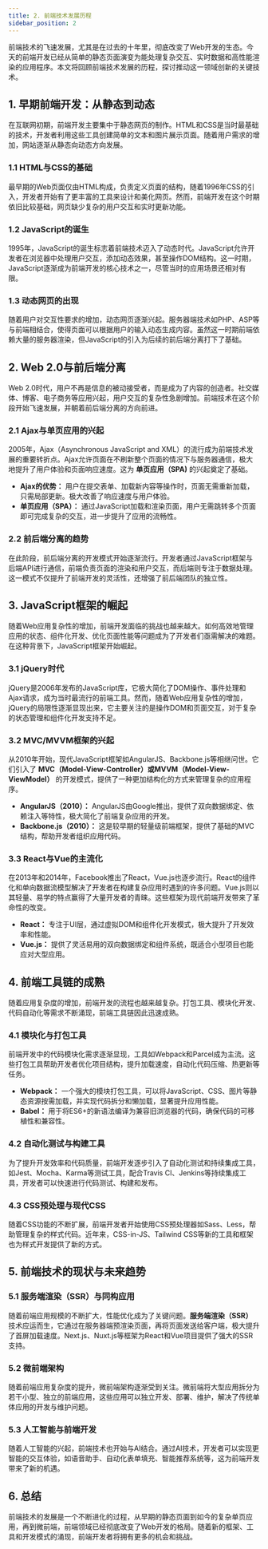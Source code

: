 ```yaml
---
title: 2. 前端技术发展历程
sidebar_position: 2
---
```


前端技术的飞速发展，尤其是在过去的十年里，彻底改变了Web开发的生态。今天的前端开发已经从简单的静态页面演变为能处理复杂交互、实时数据和高性能渲染的应用程序。本文将回顾前端技术发展的历程，探讨推动这一领域创新的关键技术。

## 1. 早期前端开发：从静态到动态
在互联网初期，前端开发主要集中于静态网页的制作。HTML和CSS是当时最基础的技术，开发者利用这些工具创建简单的文本和图片展示页面。随着用户需求的增加，网站逐渐从静态向动态方向发展。

### 1.1 HTML与CSS的基础
最早期的Web页面仅由HTML构成，负责定义页面的结构，随着1996年CSS的引入，开发者开始有了更丰富的工具来设计和美化网页。然而，前端开发在这个时期依旧比较基础，网页缺少复杂的用户交互和实时更新功能。

### 1.2 JavaScript的诞生
1995年，JavaScript的诞生标志着前端技术迈入了动态时代。JavaScript允许开发者在浏览器中处理用户交互，添加动态效果，甚至操作DOM结构。这一时期，JavaScript逐渐成为前端开发的核心技术之一，尽管当时的应用场景还相对有限。

### 1.3 动态网页的出现
随着用户对交互性要求的增加，动态网页逐渐兴起。服务器端技术如PHP、ASP等与前端相结合，使得页面可以根据用户的输入动态生成内容。虽然这一时期前端依赖大量的服务器渲染，但JavaScript的引入为后续的前后端分离打下了基础。

## 2. Web 2.0与前后端分离
Web 2.0时代，用户不再是信息的被动接受者，而是成为了内容的创造者。社交媒体、博客、电子商务等应用兴起，用户交互的复杂性急剧增加。前端技术在这个阶段开始飞速发展，并朝着前后端分离的方向前进。

### 2.1 Ajax与单页应用的兴起
2005年，Ajax（Asynchronous JavaScript and XML）的流行成为前端技术发展的重要转折点。Ajax允许页面在不刷新整个页面的情况下与服务器通信，极大地提升了用户体验和页面响应速度。这为 **单页应用（SPA)** 的兴起奠定了基础。

* **Ajax的优势：** 用户在提交表单、加载新内容等操作时，页面无需重新加载，只需局部更新。极大改善了响应速度与用户体验。
* **单页应用（SPA）：** 通过JavaScript加载和渲染页面，用户无需跳转多个页面即可完成复杂的交互，进一步提升了应用的流畅性。

### 2.2 前后端分离的趋势
在此阶段，前后端分离的开发模式开始逐渐流行。开发者通过JavaScript框架与后端API进行通信，前端负责页面的渲染和用户交互，而后端则专注于数据处理。这一模式不仅提升了前端开发的灵活性，还增强了前后端团队的独立性。

## 3. JavaScript框架的崛起
随着Web应用复杂性的增加，前端开发面临的挑战也越来越大。如何高效地管理应用的状态、组件化开发、优化页面性能等问题成为了开发者们亟需解决的难题。在这种背景下，JavaScript框架开始崛起。

### 3.1 jQuery时代
jQuery是2006年发布的JavaScript库，它极大简化了DOM操作、事件处理和Ajax请求，成为当时最流行的前端工具。然而，随着Web应用复杂性的增加，jQuery的局限性逐渐显现出来，它主要关注的是操作DOM和页面交互，对于复杂的状态管理和组件化开发支持不足。

### 3.2 MVC/MVVM框架的兴起
从2010年开始，现代JavaScript框架如AngularJS、Backbone.js等相继问世。它们引入了 **MVC（Model-View-Controller）或MVVM（Model-View-ViewModel）** 的开发模式，提供了一种更加结构化的方式来管理复杂的应用程序。

* **AngularJS（2010）：** AngularJS由Google推出，提供了双向数据绑定、依赖注入等特性，极大简化了前端复杂应用的开发。
* **Backbone.js（2010）：** 这是较早期的轻量级前端框架，提供了基础的MVC结构，帮助开发者组织应用代码。

### 3.3 React与Vue的主流化
在2013年和2014年，Facebook推出了React，Vue.js也逐步流行。React的组件化和单向数据流模型解决了开发者在构建复杂应用时遇到的许多问题。Vue.js则以其轻量、易学的特点赢得了大量开发者的青睐。这些框架为现代前端开发带来了革命性的改变。

* **React：** 专注于UI层，通过虚拟DOM和组件化开发模式，极大提升了开发效率和性能。
* **Vue.js：** 提供了灵活易用的双向数据绑定和组件系统，既适合小型项目也能应对大型应用。

## 4. 前端工具链的成熟
随着应用复杂度的增加，前端开发的流程也越来越复杂。打包工具、模块化开发、代码自动化等需求不断涌现，前端工具链因此迅速成熟。

### 4.1 模块化与打包工具
前端开发中的代码模块化需求逐渐显现，工具如Webpack和Parcel成为主流。这些打包工具帮助开发者优化项目结构，提升加载速度，自动化代码压缩、热更新等任务。

* **Webpack：** 一个强大的模块打包工具，可以将JavaScript、CSS、图片等静态资源按需加载，并实现代码拆分和懒加载，显著提升应用性能。
* **Babel：** 用于将ES6+的新语法编译为兼容旧浏览器的代码，确保代码的可移植性和兼容性。

### 4.2 自动化测试与构建工具
为了提升开发效率和代码质量，前端开发逐步引入了自动化测试和持续集成工具，如Jest、Mocha、Karma等测试工具，配合Travis CI、Jenkins等持续集成工具，开发者可以快速进行代码测试、构建和发布。

### 4.3 CSS预处理与现代CSS
随着CSS功能的不断扩展，前端开发者开始使用CSS预处理器如Sass、Less，帮助管理复杂的样式代码。近年来，CSS-in-JS、Tailwind CSS等新的工具和框架也为样式开发提供了新的方式。

## 5. 前端技术的现状与未来趋势
### 5.1 服务端渲染（SSR）与同构应用
随着前端应用规模的不断扩大，性能优化成为了关键问题。**服务端渲染（SSR）** 技术应运而生，它通过在服务器端预渲染页面，再将页面发送给客户端，极大提升了首屏加载速度。Next.js、Nuxt.js等框架为React和Vue项目提供了强大的SSR支持。

### 5.2 微前端架构
随着前端应用复杂度的提升，微前端架构逐渐受到关注。微前端将大型应用拆分为若干小型、独立的前端应用，这些应用可以独立开发、部署、维护，解决了传统单体应用的开发与维护问题。

### 5.3 人工智能与前端开发
随着人工智能的兴起，前端技术也开始与AI结合。通过AI技术，开发者可以实现更智能的交互体验，如语音助手、自动化表单填充、智能推荐系统等，这为前端开发带来了新的机遇。

## 6. 总结
前端技术的发展是一个不断进化的过程，从早期的静态页面到如今的复杂单页应用，再到微前端，前端领域已经彻底改变了Web开发的格局。随着新的框架、工具和开发模式的涌现，前端开发者将拥有更多的机会和挑战。
